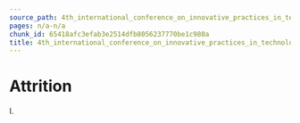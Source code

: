 ```yaml
---
source_path: 4th_international_conference_on_innovative_practices_in_technology_and_managemen.md
pages: n/a-n/a
chunk_id: 65418afc3efab3e2514dfb8056237770be1c980a
title: 4th_international_conference_on_innovative_practices_in_technology_and_managemen
---
```

# Attrition

I.
